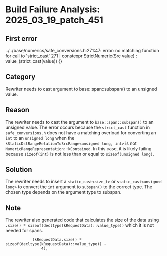 # Build Failure Analysis: 2025_03_19_patch_451

## First error

../../base/numerics/safe_conversions.h:271:47: error: no matching function for call to 'strict_cast'
  271 |   constexpr StrictNumeric(Src value) : value_(strict_cast<T>(value)) {}

## Category
Rewriter needs to cast argument to base::span::subspan() to an unsigned value.

## Reason
The rewriter needs to cast the argument to `base::span::subspan()` to an unsigned value. The error occurs because the `strict_cast` function in `safe_conversions.h` does not have a matching overload for converting an `int` to an `unsigned long` when the `kStaticDstRangeRelationToSrcRange<unsigned long, int>` is not `NumericRangeRepresentation::kContained`. In this case, it is likely failing because `sizeof(int)` is not less than or equal to `sizeof(unsigned long)`.

## Solution
The rewriter needs to insert a `static_cast<size_t>` or `static_cast<unsigned long>` to convert the `int` argument to `subspan()` to the correct type. The chosen type depends on the argument type to subspan.

## Note
The rewriter also generated code that calculates the size of the data using `.size() * sizeof(decltype(kRequestData)::value_type))` which it is not needed for spans.

```
            (kRequestData.size() * sizeof(decltype(kRequestData)::value_type)) -
                4),